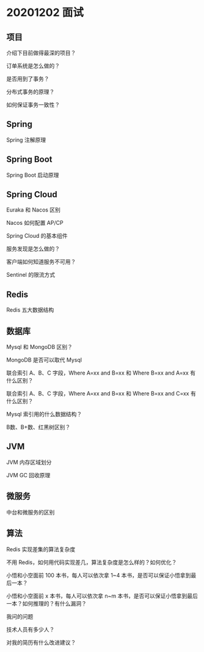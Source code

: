 # 20201202 面试

## 项目

介绍下目前做得最深的项目？

订单系统是怎么做的？

是否用到了事务？

分布式事务的原理？

如何保证事务一致性？

## Spring

Spring 注解原理

## Spring Boot

Spring Boot 启动原理

## Spring Cloud

Euraka 和 Nacos 区别

Nacos 如何配置 AP/CP

Spring Cloud 的基本组件

服务发现是怎么做的？

客户端如何知道服务不可用？

Sentinel 的限流方式

## Redis

Redis 五大数据结构

## 数据库

Mysql 和 MongoDB 区别？

MongoDB 是否可以取代 Mysql

联合索引  A、B、C 字段，Where A=xx and B=xx 和 Where B=xx and A=xx 有什么区别？

联合索引  A、B、C 字段，Where A=xx and B=xx 和 Where B=xx and C=xx 有什么区别？

Mysql 索引用的什么数据结构？

B数、B+数、红黑树区别？

## JVM

JVM 内存区域划分

JVM GC 回收原理

## 微服务

中台和微服务的区别

## 算法

Redis 实现差集的算法复杂度

不用 Redis，如何用代码实现差几，算法复杂度是怎么样的？如何优化？

小悟和小空面前 100 本书，每人可以依次拿 1~4 本书，是否可以保证小悟拿到最后一本？

小悟和小空面前 x 本书，每人可以依次拿 n~m 本书，是否可以保证小悟拿到最后一本？如何推理的？有什么漏洞？



我问的问题

技术人员有多少人？

对我的简历有什么改进建议？

